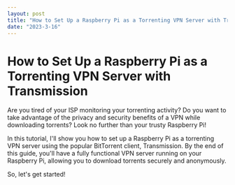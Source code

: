 ```yaml
---
layout: post
title: "How to Set Up a Raspberry Pi as a Torrenting VPN Server with Transmission"
date: "2023-3-16"
---
```


# How to Set Up a Raspberry Pi as a Torrenting VPN Server with Transmission

Are you tired of your ISP monitoring your torrenting activity? Do you want to take advantage of the privacy and security benefits of a VPN while downloading torrents? Look no further than your trusty Raspberry Pi!

In this tutorial, I'll show you how to set up a Raspberry Pi as a torrenting VPN server using the popular BitTorrent client, Transmission. By the end of this guide, you'll have a fully functional VPN server running on your Raspberry Pi, allowing you to download torrents securely and anonymously.

So, let's get started!
